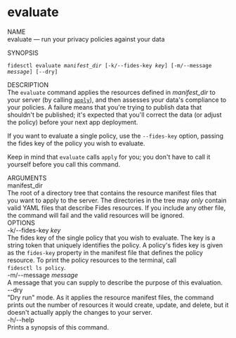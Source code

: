 <div class="cli">
  <h1>evaluate</h1>

  <div class="label">NAME</div>
  <div class="content">
    <span class="mono">evaluate</span> &mdash; run your privacy policies against your data
  </div>

  <span class="label">SYNOPSIS</span>
  <div class="content">
    <pre><code>fidesctl evaluate <i>manifest_dir</i> [-k/--fides-key <i>key</i>] [-m/--message <i>message</i>] [--dry]</code></pre>
  </div>

  <div class="label">DESCRIPTION</div>

  <div class="content">
    The <code>evaluate</code> command applies the resources defined in <i>manifest_dir</i> to your server (by calling <a href="apply"><code>apply</code></a>), and then assesses your data's compliance to your policies. A failure means that you're trying to publish data that shouldn't be published; it's expected that you'll correct the data (or adjust the policy) before your next app deployment.
    <p>If you want to evaluate a single policy, use the <code>&#8209;&#8209;fides&#8209;key</code> option, passing the fides key of the policy you wish to evaluate.
    </p>
    <p>
      Keep in mind that <code>evaluate</code> calls <code>apply</code> for you; you don't have to call it yourself before you call this command.
    </p>
  </div>
  <div class="label">ARGUMENTS</div>

  <div class="content">
    <div class="monoi">
      manifest_dir 
    </div>
    <div class="content">
      The root of a directory tree that contains the resource manifest files that you want to apply to the server. The directories in the tree may <em>only</em> contain valid YAML files that describe Fides resources. If you include any other file, the command will fail and the valid resources will be ignored.
    </div>
  </div>
  <div class="label">OPTIONS</div>
  <div class="content">
    <div class="mono">
      -k/--fides-key <i>key</i>
    </div>
    <div class="content">
      The fides key of the single policy that you wish to evaluate. The key is a string token that uniquely identifies the policy. A policy's fides key is given as the <code>fides&#8209;key</code> property in the manifest file that defines the policy resource. To print the policy resources to the terminal, call  <code>fidesctl&nbsp;ls&nbsp;policy</code>. 
    </div>
  </div>
  <div class="content">
    <div class="mono">
      -m/--message <i>message</i>
    </div>
    <div class="content">
      A message that you can supply to describe the purpose of this evaluation. 
    </div>
  </div>
  <div class="content">
    <div class="mono">
      --dry 
    </div>
    <div class="content">
      "Dry run" mode. As it applies the resource manifest files, the command prints out the number of resources it would create, update, and delete, but it doesn't actually apply the changes to your server.
    </div>
  </div>
  <div class="content">
    <div class="mono">
      -h/--help
    </div>
    <div class="content">
      Prints a synopsis of this command.
    </div>
  </div>
</div>

